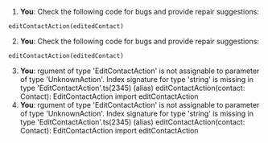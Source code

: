 1. **You**: Check the following code for bugs and provide repair suggestions: 
```typescriptreact
editContactAction(editedContact)
```
2. **You**: Check the following code for bugs and provide repair suggestions: 
```typescriptreact
editContactAction(editedContact)
```
3. **You**: rgument of type 'EditContactAction' is not assignable to parameter of type 'UnknownAction'.
  Index signature for type 'string' is missing in type 'EditContactAction'.ts(2345)
(alias) editContactAction(contact: Contact): EditContactAction
import editContactAction
4. **You**: rgument of type 'EditContactAction' is not assignable to parameter of type 'UnknownAction'.
  Index signature for type 'string' is missing in type 'EditContactAction'.ts(2345)
(alias) editContactAction(contact: Contact): EditContactAction
import editContactAction